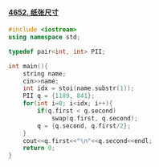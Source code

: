 #### [4652. 纸张尺寸](https://www.acwing.com/problem/content/4655/)

```CPP
#include <iostream>
using namespace std;

typedef pair<int, int> PII;

int main(){
    string name;
    cin>>name;
    int idx = stoi(name.substr(1));
    PII q = {1189, 841};
    for(int i=0; i<idx; i++){
        if(q.first < q.second)
            swap(q.first, q.second);
        q = {q.second, q.first/2};
    }
    cout<<q.first<<"\n"<<q.second<<endl;
    return 0;
}
```